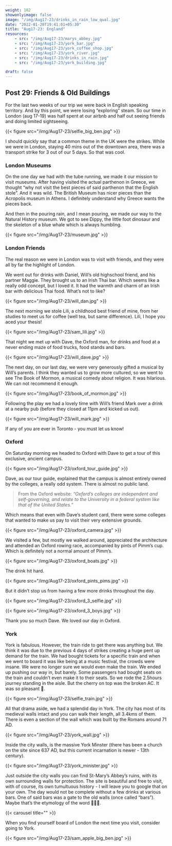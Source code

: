 ```yaml
---
weight: 182
showonlyimage: false
image: "/img/Aug17-23/drinks_in_rain_low_qual.jpg"
date: "2022-01-20T19:41:01+05:30"
title: "Aug17-23: England"
resources:
    - src: "/img/Aug17-23/marys_abbey.jpg"
    - src: "/img/Aug17-23/york_bar.jpg"
    - src: "/img/Aug17-23/york_coffee_shop.jpg"
    - src: "/img/Aug17-23/york_river.jpg"
    - src: "/img/Aug17-23/drinks_in_rain.jpg"
    - src: "/img/Aug17-23/york_building.jpg"

draft: false
---
```


## Post 29: Friends & Old Buildings

For the last two weeks of our trip we were back in English speaking territory. And by this point, we were losing “exploring” steam. So our time in London (aug 17-19) was half spent at our airbnb and half out seeing friends and doing limited sightseeing. 

{{< figure src="/img/Aug17-23/selfie_big_ben.jpg" >}} 
&nbsp;

I should quickly say that a common theme in the UK were the strikes. While we were in London, staying 40 mins out of the downtown area, there was a transport strike for 3 out of our 5 days. So that was cool. 


### London Museums
On the one day we had with the tube running, we made it our mission to visit museums. After having visited the actual parthenon in Greece, we thought “why not visit the best pieces of said parthenon that the English stole”. And it was wild. The British Museum has nicer pieces than the Acropolis museum in Athens. I definitely understand why Greece wants the pieces back. 

And then in the pouring rain, and I mean pouring, we made our way to the Natural History museum. We got to see Dippy, the little foot dinosaur and the skeleton of a blue whale which is always humbling. 

{{< figure src="/img/Aug17-23/museum.jpg" >}} 
&nbsp;

### London Friends 

The real reason we were in London was to visit with friends, and they were all by far the highlight of London. 

We went out for drinks with Daniel, Will’s old highschool friend, and his partner Maggie. They brought us to an Irish Thai bar. Which seems like a really odd concept, but I loved it. It had the warmth and charm of an Irish bar with delicious Thai food. What’s not to like? 

{{< figure src="/img/Aug17-23/will_dan.jpg" >}} 
&nbsp;

The next morning we stole Lili, a childhood best friend of mine, from her studies to meet us for coffee (well tea, but same difference). Lili, I hope you aced your thesis! 

{{< figure src="/img/Aug17-23/sam_lili.jpg" >}} 
&nbsp;

That night we met up with Dave, the Oxford man, for drinks and food at a never ending maze of food trucks, food stands and bars. 

{{< figure src="/img/Aug17-23/will_dave.jpg" >}} 
&nbsp;

The next day, on our last day, we were very generously gifted a musical by Will’s parents. I think they wanted us to grow more cultured, so we went to see The Book of Mormon, a musical comedy about religion. It was hilarious. We can not recommend it enough. 

{{< figure src="/img/Aug17-23/book_of_mormon.jpg" >}} 
&nbsp;

Following the play we had a lovely time with Will’s friend Mark over a drink at a nearby pub (before they closed at 11pm and kicked us out). 

{{< figure src="/img/Aug17-23/will_mark.jpg" >}} 
&nbsp;

If any of you are ever in Toronto - you must let us know! 

### Oxford 

On Saturday morning we headed to Oxford with Dave to get a tour of this exclusive, ancient campus. 

{{< figure src="/img/Aug17-23/oxford_tour_guide.jpg" >}} 
&nbsp;

Dave, as our tour guide, explained that the campus is almost entirely owned by the colleges, a really odd system. There is almost no public land. 
>From the Oxford website: *“Oxford’s colleges are independent and self-governing, and relate to the University in a federal system like that of the United States.”* 

Which means that even with Dave’s student card, there were some colleges that wanted to make us pay to visit their very extensive grounds. 

{{< figure src="/img/Aug17-23/oxford_camera.jpg" >}} 
&nbsp;

We visited a few, but mostly we walked around, appreciated the architecture and attended an Oxford rowing race, accompanied by pints of Pimm’s cup. 
Which is definitely not a normal amount of Pimm’s. 

{{< figure src="/img/Aug17-23/oxford_boats.jpg" >}} 
&nbsp;

The drink hit hard. 

{{< figure src="/img/Aug17-23/oxford_pints_pims.jpg" >}} 
&nbsp;

But it didn’t stop us from having a few more drinks throughout the day.    

{{< figure src="/img/Aug17-23/oxford_3_selfie.jpg" >}} 
&nbsp;

{{< figure src="/img/Aug17-23/oxford_3_boys.jpg" >}} 
&nbsp;

Thank you so much Dave. We loved our day in Oxford. 

### York 

York is fabulous. However, the train ride to get there was anything but. We think it was due to the previous 4 days of strikes creating a huge pent up demand for the train. We had bought tickets for a specific train and when we went to board it was like being at a music festival, the crowds were insane. We were no longer sure we would even make the train. We ended up pushing our way in, but barely. Some passengers had bought seats on the train and couldn’t even make it to their seats. So we rode the 2.5hours journey standing in the aisle. But the cherry on top was the broken AC. It was so pleasant 🥵. 

{{< figure src="/img/Aug17-23/selfie_train.jpg" >}} 
&nbsp;

All that drama aside, we had a splendid day in York. The city has most of its medieval walls intact and you can walk their length, all 3.4kms of them. There is even a section of the wall which was built by the Romans around 71 AD. 

{{< figure src="/img/Aug17-23/york_wall.jpg" >}} 
&nbsp;

Inside the city walls, is the massive York Minster (there has been a church on the site since 637 AD, but this current incarnation is newer - 13th century). 

{{< figure src="/img/Aug17-23/york_minister.jpg" >}} 
&nbsp;

Just outside the city walls you can find St-Mary’s Abbey’s ruins, with its own surrounding walls for protection. The site is beautiful and free to visit, with of course, its own tumultuous history - I will leave you to google that on your own. The day would not be complete without a few drinks at various bars. One of said bars was a gate to the old walls (once called “bars”). Maybe that’s the etymology of the word 🤷🏼‍♀️. 

{{< carousel title="" >}}
&nbsp;

When you find yourself board of London the next time you visit, consider going to York. 

{{< figure src="/img/Aug17-23/sam_apple_big_ben.jpg" >}} 
&nbsp;